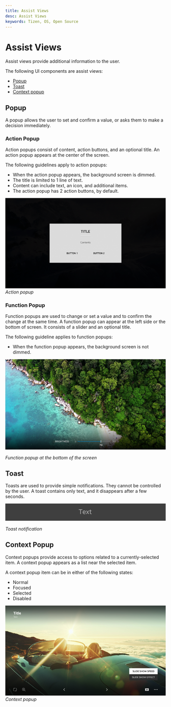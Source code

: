 ```yaml
---
title: Assist Views
desc: Assist Views
keywords: Tizen, OS, Open Source
---
```


# Assist Views

Assist views provide additional information to the user.

The following UI components are assist views:

-   [Popup](#popup)
-   [Toast](#toast)
-   [Context popup](#context-popup)

## Popup

A popup allows the user to set and confirm a value, or asks them to make a decision immediately.

### Action Popup

Action popups consist of content, action buttons, and an optional title. An action popup appears at the center of the screen.

The following guidelines apply to action popups:

- When the action popup appears, the background screen is dimmed.
- The title is limited to 1 line of text.
- Content can include text, an icon, and additional items.
- The action popup has 2 action buttons, by default.

![popup 1 action](media/uc_04_1_ui_popup_1_action-850x478.png)<br>
*Action popup*


### Function Popup

Function popups are used to change or set a value and to confirm the change at the same time. A function popup can appear at the left side or the bottom of screen. It consists of a slider and an optional title.

The following guideline applies to function popups:

- When the function popup appears, the background screen is not dimmed.

![popup 2 function](media/uc_04_1_ui_popup_2_function-850x478.png)

*Function popup at the bottom of the screen*

## Toast

Toasts are used to provide simple notifications. They cannot be controlled by the user. A toast contains only text, and it disappears after a few seconds.

![toast](media/uc_04_2_ui_toast.png)<br>

*Toast notification*

## Context Popup

Context popups provide access to options related to a currently-selected item. A context popup appears as a list near the selected item.

A context popup item can be in either of the following states:

-   Normal
-   Focused
-   Selected
-   Disabled

![context popup](media/uc_04_3_ui_context_popup_re-850x478.png)<br>
*Context popup*



